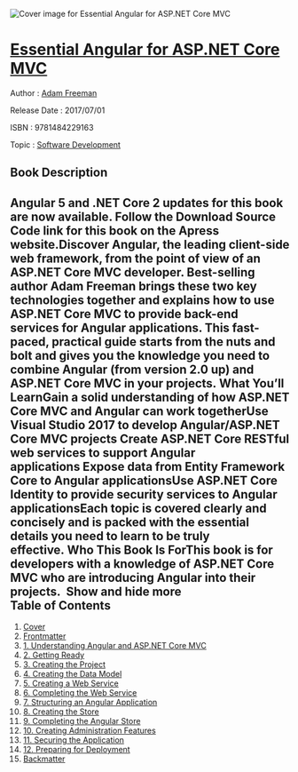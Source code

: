 ![Cover image for Essential Angular for ASP.NET Core MVC](https://imgdetail.ebookreading.net/cover/cover/software_development/EB9781484229163.jpg)

[Essential Angular for ASP.NET Core MVC](https://ebookreading.net/view/book/Essential+Angular+for+ASP.NET+Core+MVC-EB9781484229163_1.html "Essential Angular for ASP.NET Core MVC")
====================================================================================================================

Author : [Adam Freeman](https://ebookreading.net/search/author/Adam+Freeman)

Release Date : 2017/07/01

ISBN : 9781484229163

Topic : [Software Development](https://ebookreading.net/search/category/software-development)

Book Description
-----------------

 Angular 5 and .NET Core 2 updates for this book are now available. Follow the Download Source Code link for this book on the Apress website.Discover Angular, the leading client-side web framework, from the point of view of an ASP.NET Core MVC developer. Best-selling author Adam Freeman brings these two key technologies together and explains how to use ASP.NET Core MVC to provide back-end services for Angular applications. This fast-paced, practical guide starts from the nuts and bolt and gives you the knowledge you need to combine Angular (from version 2.0 up) and ASP.NET Core MVC in your projects. What You’ll LearnGain a solid understanding of how ASP.NET Core MVC and Angular can work togetherUse Visual Studio 2017 to develop Angular/ASP.NET Core MVC projects Create ASP.NET Core RESTful web services to support Angular applications Expose data from Entity Framework Core to Angular applicationsUse ASP.NET Core Identity to provide security services to Angular applicationsEach topic is covered clearly and concisely and is packed with the essential details you need to learn to be truly effective. Who This Book Is ForThis book is for developers with a knowledge of ASP.NET Core MVC who are introducing Angular into their projects.            Show and hide more                
Table of Contents
-----------------

1. [Cover](https://ebookreading.net/view/book/Essential+Angular+for+ASP.NET+Core+MVC-EB9781484229163_1.html)
1. [Frontmatter](https://ebookreading.net/view/book/Essential+Angular+for+ASP.NET+Core+MVC-EB9781484229163_2.html)
1. [1. Understanding Angular and ASP.NET Core MVC](https://ebookreading.net/view/book/Essential+Angular+for+ASP.NET+Core+MVC-EB9781484229163_3.html)
1. [2. Getting Ready](https://ebookreading.net/view/book/Essential+Angular+for+ASP.NET+Core+MVC-EB9781484229163_4.html)
1. [3. Creating the Project](https://ebookreading.net/view/book/Essential+Angular+for+ASP.NET+Core+MVC-EB9781484229163_5.html)
1. [4. Creating the Data Model](https://ebookreading.net/view/book/Essential+Angular+for+ASP.NET+Core+MVC-EB9781484229163_6.html)
1. [5. Creating a Web Service](https://ebookreading.net/view/book/Essential+Angular+for+ASP.NET+Core+MVC-EB9781484229163_7.html)
1. [6. Completing the Web Service](https://ebookreading.net/view/book/Essential+Angular+for+ASP.NET+Core+MVC-EB9781484229163_8.html)
1. [7. Structuring an Angular Application](https://ebookreading.net/view/book/Essential+Angular+for+ASP.NET+Core+MVC-EB9781484229163_9.html)
1. [8. Creating the Store](https://ebookreading.net/view/book/Essential+Angular+for+ASP.NET+Core+MVC-EB9781484229163_10.html)
1. [9. Completing the Angular Store](https://ebookreading.net/view/book/Essential+Angular+for+ASP.NET+Core+MVC-EB9781484229163_11.html)
1. [10. Creating Administration Features](https://ebookreading.net/view/book/Essential+Angular+for+ASP.NET+Core+MVC-EB9781484229163_12.html)
1. [11. Securing the Application](https://ebookreading.net/view/book/Essential+Angular+for+ASP.NET+Core+MVC-EB9781484229163_13.html)
1. [12. Preparing for Deployment](https://ebookreading.net/view/book/Essential+Angular+for+ASP.NET+Core+MVC-EB9781484229163_14.html)
1. [Backmatter](https://ebookreading.net/view/book/Essential+Angular+for+ASP.NET+Core+MVC-EB9781484229163_15.html)
